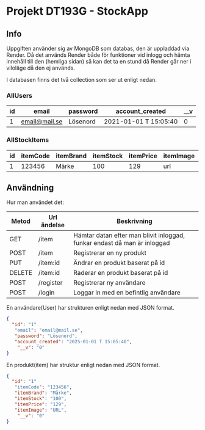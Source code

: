 # Projekt DT193G - StockApp 

## Info
Uppgiften använder sig av MongoDB som databas, den är uppladdad via Render. Då det används Render både för funktioner vid inlogg och hämta innehåll till den (hemliga sidan) så kan det ta en stund då Render går ner i viloläge då den ej används. 

I databasen finns det två collection som ser ut enligt nedan.
 
### AllUsers

| id   | email    | password    | account_created   | __v  | 
| ---- | -------------- | ---------- | ---------- | -------- |
| 1  | email@mail.se  | Lösenord   | 2021-01-01 T 15:05:40     | 0 |

### AllStockItems

| id   | itemCode    | itemBrand    | itemStock  | itemPrice |  itemImage  |  __v  | 
| ---- | -------------- | ---------- | ---------- | -------- |  --------  |  --------  | 
| 1  | 123456  | Märke   | 100  | 129 | url  |   0 | 



## Användning
 Hur man användet det:

| Metod   | Url ändelse    | Beskrivning   | 
| ---- | -------------- | ---------- | 
| GET   | /item    | Hämtar datan efter man blivit inloggad, funkar endast då man är inloggad   | 
| POST   | /item    | Registrerar en ny produkt   | 
| PUT   | /item:id    | Ändrar en produkt baserat på id| 
| DELETE   | /item:id    | Raderar en produkt baserat på id | 
| POST   | /register    | Registrerar ny användare | 
| POST   | /login    | Loggar in med en befintlig användare | 




En användare(User) har strukturen enligt nedan med JSON format. 

```json
{
  "id": "1"
   "email": "email@mail.se",
   "password": "Lösenord",
   "account_created": "2025-01-01 T 15:05:40",
    "__v": "0"
}
```
En produkt(item) har struktur enligt nedan med JSON format.

```json
{
  "id": "1"
   "itemCode": "123456",
   "itemBrand": "Märke",
   "itemStock": "100",
   "itemPrice": "129",
   "itemImage": "URL",
    "__v": "0"
}
```



